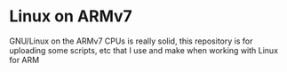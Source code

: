 # Linux on ARMv7

GNU/Linux on the ARMv7 CPUs is really solid, this repository
is for uploading some scripts, etc that I use and make when
working with Linux for ARM

